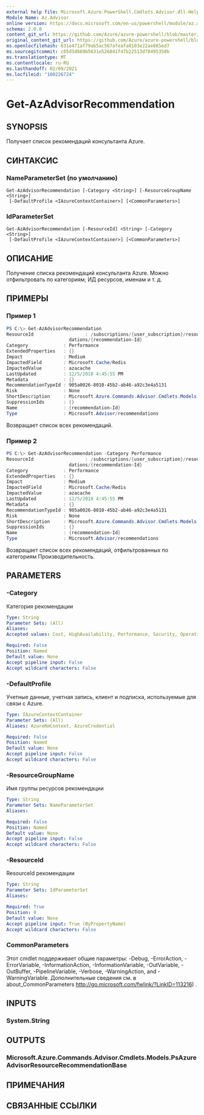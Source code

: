 ```yaml
---
external help file: Microsoft.Azure.PowerShell.Cmdlets.Advisor.dll-Help.xml
Module Name: Az.Advisor
online version: https://docs.microsoft.com/en-us/powershell/module/az.advisor/get-azadvisorrecommendation
schema: 2.0.0
content_git_url: https://github.com/Azure/azure-powershell/blob/master/src/Advisor/Advisor/help/Get-AzAdvisorRecommendation.md
original_content_git_url: https://github.com/Azure/azure-powershell/blob/master/src/Advisor/Advisor/help/Get-AzAdvisorRecommendation.md
ms.openlocfilehash: 631e471af79ab5ac567afeafa8103e22ae885ed7
ms.sourcegitcommit: c05d3d669b5631e526841f47b22513d78495350b
ms.translationtype: MT
ms.contentlocale: ru-RU
ms.lasthandoff: 02/09/2021
ms.locfileid: "100226724"
---
```

# Get-AzAdvisorRecommendation

## SYNOPSIS
Получает список рекомендаций консультанта Azure.

## СИНТАКСИС

### NameParameterSet (по умолчанию)
```
Get-AzAdvisorRecommendation [-Category <String>] [-ResourceGroupName <String>]
 [-DefaultProfile <IAzureContextContainer>] [<CommonParameters>]
```

### IdParameterSet
```
Get-AzAdvisorRecommendation [-ResourceId] <String> [-Category <String>]
 [-DefaultProfile <IAzureContextContainer>] [<CommonParameters>]
```

## ОПИСАНИЕ
Получение списка рекомендаций консультанта Azure. Можно отфильтровать по категориям, ИД ресурсов, именам и т. д.

## ПРИМЕРЫ

### Пример 1
```powershell
PS C:\> Get-AzAdvisorRecommendation
ResourceId                   : /subscriptions/{user_subscription}/resourceGroups/{resourceGroupName}/providers/Microsoft.Cache/Redis/xyz/providers/Microsoft.Advisor/recommen
                       dations/{recommendation-Id}
Category             : Performance
ExtendedProperties   : {}
Impact               : Medium
ImpactedField        : Microsoft.Cache/Redis
ImpactedValue        : azacache
LastUpdated          : 12/5/2018 4:45:55 PM
Metadata             : {}
RecommendationTypeId : 905a0026-8010-45b2-ab46-a92c3e4a5131
Risk                 : None
ShortDescription     : Microsoft.Azure.Commands.Advisor.Cmdlets.Models.PsRecommendationBaseShortDescription
SuppressionIds       : {}
Name                 : {recommendation-Id}
Type                 : Microsoft.Advisor/recommendations
```
Возвращает список всех рекомендаций.

### Пример 2
```powershell
PS C:\> Get-AzAdvisorRecommendation -Category Performance
ResourceId                   : /subscriptions/{user_subscription}/resourceGroups/{resourceGroupName}/providers/Microsoft.Cache/Redis/xyz/providers/Microsoft.Advisor/recommen
                       dations/{recommendation-Id}
Category             : Performance
ExtendedProperties   : {}
Impact               : Medium
ImpactedField        : Microsoft.Cache/Redis
ImpactedValue        : azacache
LastUpdated          : 12/5/2018 4:45:55 PM
Metadata             : {}
RecommendationTypeId : 905a0026-8010-45b2-ab46-a92c3e4a5131
Risk                 : None
ShortDescription     : Microsoft.Azure.Commands.Advisor.Cmdlets.Models.PsRecommendationBaseShortDescription
SuppressionIds       : {}
Name                 : {recommendation-Id}
Type                 : Microsoft.Advisor/recommendations
```
Возвращает список всех рекомендаций, отфильтрованных по категориям Производительность.

## PARAMETERS

### -Category
Категория рекомендации

```yaml
Type: String
Parameter Sets: (All)
Aliases:
Accepted values: Cost, HighAvailability, Performance, Security, OperationalExcellence

Required: False
Position: Named
Default value: None
Accept pipeline input: False
Accept wildcard characters: False
```

### -DefaultProfile
Учетные данные, учетная запись, клиент и подписка, используемые для связи с Azure.

```yaml
Type: IAzureContextContainer
Parameter Sets: (All)
Aliases: AzureRmContext, AzureCredential

Required: False
Position: Named
Default value: None
Accept pipeline input: False
Accept wildcard characters: False
```

### -ResourceGroupName
Имя группы ресурсов рекомендации

```yaml
Type: String
Parameter Sets: NameParameterSet
Aliases:

Required: False
Position: Named
Default value: None
Accept pipeline input: False
Accept wildcard characters: False
```

### -ResourceId
ResourceId рекомендации

```yaml
Type: String
Parameter Sets: IdParameterSet
Aliases:

Required: True
Position: 0
Default value: None
Accept pipeline input: True (ByPropertyName)
Accept wildcard characters: False
```

### CommonParameters
Этот cmdlet поддерживает общие параметры: -Debug, -ErrorAction, -ErrorVariable, -InformationAction, -InformationVariable, -OutVariable, -OutBuffer, -PipelineVariable, -Verbose, -WarningAction, and -WarningVariable.
Дополнительные сведения см. в about_CommonParameters http://go.microsoft.com/fwlink/?LinkID=113216) .

## INPUTS

### System.String

## OUTPUTS

### Microsoft.Azure.Commands.Advisor.Cmdlets.Models.PsAzureAdvisorResourceRecommendationBase

## ПРИМЕЧАНИЯ

## СВЯЗАННЫЕ ССЫЛКИ
